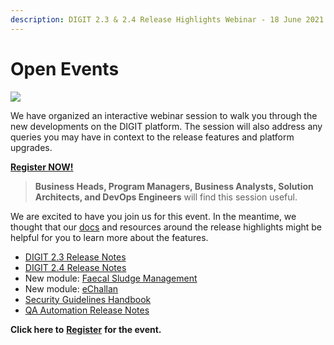 ```yaml
---
description: DIGIT 2.3 & 2.4 Release Highlights Webinar - 18 June 2021 (3 - 4.30 PM)
---
```


# Open Events

![](https://gblobscdn.gitbook.com/assets%2F-MERG_iQW5oN4ukgXP8K%2F-MbtwiUXGBGgmWstEBLG%2F-Mc2uIUyfSUBew2-Iw2r%2FDigit_banner-01%20%284%29%20%281%29.png?alt=media&token=98b9bd45-172d-4d6b-a22a-5692a1f730e0)

We have organized an interactive webinar session to walk you through the new developments on the DIGIT platform. The session will also address any queries you may have in context to the release features and platform upgrades.

​[**Register NOW!**](https://us02web.zoom.us/webinar/register/WN_jFSs1OVZSKmV6JI4bZ37aA)**​**

> **Business Heads, Program Managers, Business Analysts, Solution Architects, and DevOps Engineers** will find this session useful.

We are excited to have you join us for this event. In the meantime, we thought that our [docs](https://egovernments.us15.list-manage.com/track/click?u=1c3d4853edcca0a9bf558e692&id=9e20321688&e=f5762a60cb) and resources around the release highlights might be helpful for you to learn more about the features.

* ​[DIGIT 2.3 Release Notes](https://docs.digit.org/v/v2.3/digit-2.3-release-notes)​
* ​[DIGIT 2.4 Release Notes](https://docs.digit.org/digit-release-notes)​
* New module: [Faecal Sludge Management](https://docs.digit.org/v/v2.3/digit-2.3-release-notes/fsm-release-notes) ​
* New module: [eChallan](https://docs.digit.org/digit-release-notes/echallan-release-notes) ​
* ​[Security Guidelines Handbook​](digit-support/security-guidelines-handbook.md)
* ​[QA Automation Release Notes](https://docs.digit.org/digit-release-notes/qa-automation-release-notes)​

**Click here to** [**Register**](https://us02web.zoom.us/webinar/register/WN_jFSs1OVZSKmV6JI4bZ37aA) **for the event.**

